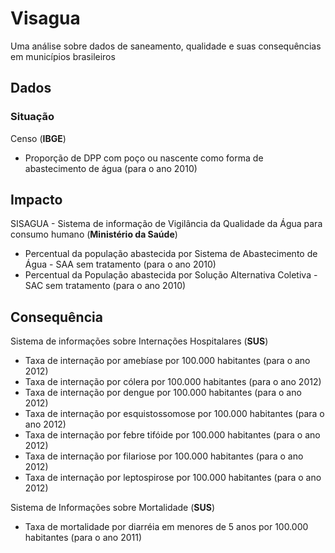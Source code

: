 # Visagua

Uma análise sobre dados de saneamento, qualidade e suas consequências em municípios brasileiros

## Dados

### Situação

Censo (**IBGE**)

 - Proporção de DPP com poço ou nascente como forma de abastecimento de água (para o ano 2010)

## Impacto

SISAGUA - Sistema de informação de Vigilância da Qualidade da Água para consumo humano (**Ministério da Saúde**)

 - Percentual da população abastecida por Sistema de Abastecimento de Água - SAA sem tratamento (para o ano 2010)
 - Percentual da População abastecida por Solução Alternativa Coletiva - SAC sem tratamento (para o ano 2010)

## Consequência

Sistema de informações sobre Internações Hospitalares (**SUS**)

 - Taxa de internação por amebíase por 100.000 habitantes (para o ano 2012)
 - Taxa de internação por cólera por 100.000 habitantes (para o ano 2012)
 - Taxa de internação por dengue por 100.000 habitantes (para o ano 2012)
 - Taxa de internação por esquistossomose por 100.000 habitantes (para o ano 2012)
 - Taxa de internação por febre tifóide por 100.000 habitantes (para o ano 2012)
 - Taxa de internação por filariose por 100.000 habitantes (para o ano 2012)
 - Taxa de internação por leptospirose por 100.000 habitantes (para o ano 2012)

Sistema de Informações sobre Mortalidade (**SUS**)

 - Taxa de mortalidade por diarréia em menores de 5 anos por 100.000 habitantes (para o ano 2011)